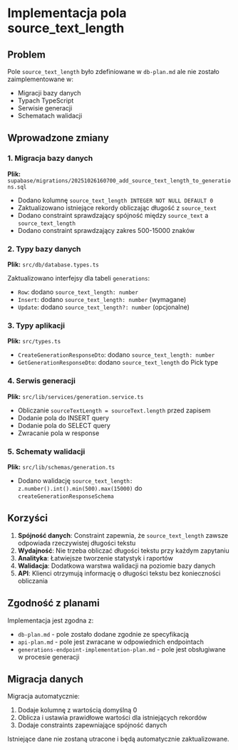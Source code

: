 # Implementacja pola source_text_length

## Problem
Pole `source_text_length` było zdefiniowane w `db-plan.md` ale nie zostało zaimplementowane w:
- Migracji bazy danych
- Typach TypeScript
- Serwisie generacji
- Schematach walidacji

## Wprowadzone zmiany

### 1. Migracja bazy danych
**Plik:** `supabase/migrations/20251026160700_add_source_text_length_to_generations.sql`

- Dodano kolumnę `source_text_length INTEGER NOT NULL DEFAULT 0`
- Zaktualizowano istniejące rekordy obliczając długość z `source_text`
- Dodano constraint sprawdzający spójność między `source_text` a `source_text_length`
- Dodano constraint sprawdzający zakres 500-15000 znaków

### 2. Typy bazy danych
**Plik:** `src/db/database.types.ts`

Zaktualizowano interfejsy dla tabeli `generations`:
- `Row`: dodano `source_text_length: number`
- `Insert`: dodano `source_text_length: number` (wymagane)
- `Update`: dodano `source_text_length?: number` (opcjonalne)

### 3. Typy aplikacji
**Plik:** `src/types.ts`

- `CreateGenerationResponseDto`: dodano `source_text_length: number`
- `GetGenerationResponseDto`: dodano `source_text_length` do Pick type

### 4. Serwis generacji
**Plik:** `src/lib/services/generation.service.ts`

- Obliczanie `sourceTextLength = sourceText.length` przed zapisem
- Dodanie pola do INSERT query
- Dodanie pola do SELECT query
- Zwracanie pola w response

### 5. Schematy walidacji
**Plik:** `src/lib/schemas/generation.ts`

- Dodano walidację `source_text_length: z.number().int().min(500).max(15000)` do `createGenerationResponseSchema`

## Korzyści

1. **Spójność danych**: Constraint zapewnia, że `source_text_length` zawsze odpowiada rzeczywistej długości tekstu
2. **Wydajność**: Nie trzeba obliczać długości tekstu przy każdym zapytaniu
3. **Analityka**: Łatwiejsze tworzenie statystyk i raportów
4. **Walidacja**: Dodatkowa warstwa walidacji na poziomie bazy danych
5. **API**: Klienci otrzymują informację o długości tekstu bez konieczności obliczania

## Zgodność z planami

Implementacja jest zgodna z:
- `db-plan.md` - pole zostało dodane zgodnie ze specyfikacją
- `api-plan.md` - pole jest zwracane w odpowiednich endpointach
- `generations-endpoint-implementation-plan.md` - pole jest obsługiwane w procesie generacji

## Migracja danych

Migracja automatycznie:
1. Dodaje kolumnę z wartością domyślną 0
2. Oblicza i ustawia prawidłowe wartości dla istniejących rekordów
3. Dodaje constraints zapewniające spójność danych

Istniejące dane nie zostaną utracone i będą automatycznie zaktualizowane.
